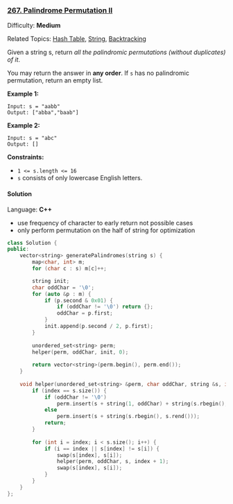 ### [267\. Palindrome Permutation II](https://leetcode.com/problems/palindrome-permutation-ii/)

Difficulty: **Medium**

Related Topics: [Hash Table](https://leetcode.com/tag/hash-table/), [String](https://leetcode.com/tag/string/), [Backtracking](https://leetcode.com/tag/backtracking/)


Given a string s, return _all the palindromic permutations (without duplicates) of it_.

You may return the answer in **any order**. If `s` has no palindromic permutation, return an empty list.

**Example 1:**

```
Input: s = "aabb"
Output: ["abba","baab"]
```

**Example 2:**

```
Input: s = "abc"
Output: []
```

**Constraints:**

*   `1 <= s.length <= 16`
*   `s` consists of only lowercase English letters.


#### Solution

Language: **C++**

* use frequency of character to early return not possible cases
* only perform permutation on the half of string for optimization

```c++
class Solution {
public:
    vector<string> generatePalindromes(string s) {
        map<char, int> m;
        for (char c : s) m[c]++;

        string init;
        char oddChar = '\0';
        for (auto &p : m) {
            if (p.second & 0x01) {
                if (oddChar != '\0') return {};
                oddChar = p.first;
            }
            init.append(p.second / 2, p.first);
        }
        
        unordered_set<string> perm;
        helper(perm, oddChar, init, 0);
        
        return vector<string>(perm.begin(), perm.end());
    }
    
    void helper(unordered_set<string> &perm, char oddChar, string &s, int index) {
        if (index == s.size()) {
            if (oddChar != '\0')
                perm.insert(s + string(1, oddChar) + string(s.rbegin(), s.rend()));
            else
                perm.insert(s + string(s.rbegin(), s.rend()));
            return;
        }        
        
        for (int i = index; i < s.size(); i++) {
            if (i == index || s[index] != s[i]) {
                swap(s[index], s[i]);            
                helper(perm, oddChar, s, index + 1);
                swap(s[index], s[i]);    
            }
        }
    }
};
```